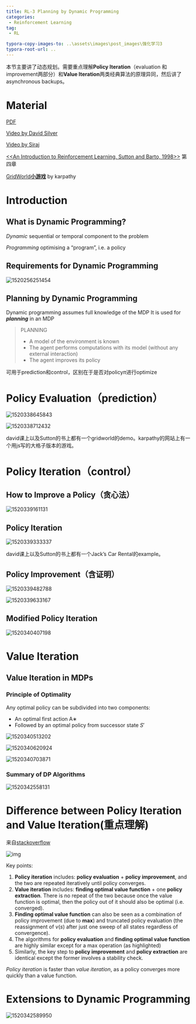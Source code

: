```yaml
---
title: RL-3 Planning by Dynamic Programming
categories:
 - Reinforcement Learning
tag:
 - RL

typora-copy-images-to: ..\assets\images\post_images\强化学习3
typora-root-url: ..
---
```

本节主要讲了动态规划。需要重点理解**Policy Iteration**（evaluation 和 improvement两部分）和**Value Iteration**两类经典算法的原理异同，然后讲了asynchronous backups。

# Material

[PDF](http://www0.cs.ucl.ac.uk/staff/d.silver/web/Teaching_files/DP.pdf)

[Video by David Silver](https://www.bilibili.com/video/av9930653/)

[Video by Siraj](https://www.youtube.com/watch?v=5R2vErZn0yw&index=2&list=PL2-dafEMk2A5FZ-MnPMpp3PBtZcINKwLA)

[<<An Introduction to Reinforcement Learning, Sutton and Barto, 1998>>](http://incompleteideas.net/book/bookdraft2017nov5.pdf) 第四章

[GridWorld**小游戏**](https://cs.stanford.edu/people/karpathy/reinforcejs/gridworld_dp.html)  by karpathy

# Introduction

## What is Dynamic Programming?

*Dynamic* sequential or temporal component to the problem

*Programming* optimising a “program”, i.e. a policy

## Requirements for Dynamic Programming

![1520256251454](/assets/images/post_images/强化学习3/1520256251454.png)

## Planning by Dynamic Programming

Dynamic programming assumes full knowledge of the MDP
It is used for ***planning*** in an MDP

> PLANNING
>
> - A model of the environment is known
> - The agent performs computations with its model (without any external interaction)
> - The agent improves its policy

可用于prediction和control，区别在于是否对policy$\pi$进行optimize

# Policy Evaluation（prediction）

![1520338645843](/assets/images/post_images/强化学习3/1520338645843.png)

![1520338712432](/assets/images/post_images/强化学习3/1520338712432.png)

david课上以及Sutton的书上都有一个gridworld的demo。karpathy的网站上有一个用js写的大格子版本的游戏。

# Policy Iteration（control）

## How to Improve a Policy（贪心法）

![1520339161131](/assets/images/post_images/强化学习3/1520339161131.png)

## Policy Iteration

![1520339333337](/assets/images/post_images/强化学习3/1520339333337.png)

david课上以及Sutton的书上都有一个Jack’s Car Rental的example。

## Policy Improvement（含证明）

![1520339482788](/assets/images/post_images/强化学习3/1520339482788.png)

![1520339633167](/assets/images/post_images/强化学习3/1520339633167.png)

## Modified Policy Iteration

![1520340407198](/assets/images/post_images/强化学习3/1520340407198.png)

# Value Iteration

## Value Iteration in MDPs

### Principle of Optimality

Any optimal policy can be subdivided into two components:

* An optimal first action A∗
* Followed by an optimal policy from successor state $S\prime$

![1520340513202](/assets/images/post_images/强化学习3/1520340513202.png)

![1520340620924](/assets/images/post_images/强化学习3/1520340620924.png)

![1520340703871](/assets/images/post_images/强化学习3/1520340703871.png)

### Summary of DP Algorithms

![1520342558131](/assets/images/post_images/强化学习3/1520342558131.png)

# Difference between Policy Iteration and Value Iteration(重点理解)

来自[stackoverflow](https://stackoverflow.com/questions/37370015/what-is-the-difference-between-value-iteration-and-policy-iteration)

![img](https://i.stack.imgur.com/wGuj5.png)

Key points:

1. **Policy iteration** includes: **policy evaluation** + **policy improvement**, and the two are repeated iteratively until policy converges.
2. **Value iteration** includes: **finding optimal value function** + one **policy extraction**. There is no repeat of the two because once the value function is optimal, then the policy out of it should also be optimal (i.e. converged).
3. **Finding optimal value function** can also be seen as a combination of policy improvement (due to **max**) and truncated policy evaluation (the reassignment of $v(s)$ after just one sweep of all states regardless of convergence).
4. The algorithms for **policy evaluation** and **finding optimal value function** are highly similar except for a max operation (as highlighted)
5. Similarly, the key step to **policy improvement** and **policy extraction** are identical except the former involves a stability check.

*Policy iteration* is faster than *value iteration*, as a policy converges more quickly than a value function.

# Extensions to Dynamic Programming

![1520342589950](/assets/images/post_images/强化学习3/1520342589950.png)